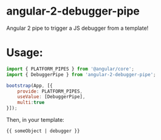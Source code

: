 # angular-2-debugger-pipe
Angular 2 pipe to trigger a JS debugger from a template!

# Usage:

```javascript
import { PLATFORM_PIPES } from '@angular/core';
import { DebuggerPipe } from 'angular-2-debugger-pipe';

bootstrap(App, [{
    provide: PLATFORM_PIPES,
    useValue: [DebuggerPipe],
    multi:true
}]);
```

Then, in your template:

```html
{{ someObject | debugger }}
```
